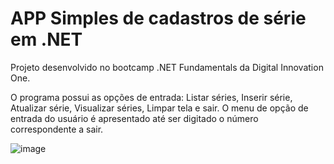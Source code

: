 # APP Simples de cadastros de série em .NET 
Projeto desenvolvido no bootcamp .NET Fundamentals da Digital Innovation One.

O programa possui as opções de entrada: Listar séries, Inserir série, Atualizar série, Visualizar séries, Limpar tela e sair.
O menu de opção de entrada do usuário é apresentado até ser digitado o número correspondente a sair.

![image](https://user-images.githubusercontent.com/42553377/123722029-e3c79c80-d85d-11eb-8395-af29acd95d54.png)
